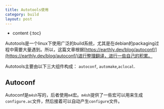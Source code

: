 ```yaml
---
title: Autotools使用
category: build
layout: post
---
```

* content
{:toc}

Autotools是一个linux下使用广泛的build系统，尤其是在debian的packaging过程中需要大量遇到。所以，这篇文章根据[https://earthly.dev/blog/autoconf/](https://earthly.dev/blog/autoconf/)进行整理翻译，进行一些自己的积累。

Autotools主要由以下三大组件构成： `autoconf`, `automake`,`aclocal`. 

## Autoconf
Autoconf是`m4sh`写的，后者使用`m4`宏。`m4sh`提供了一些宏可以用来生成`configure.ac`文件，然后接着可以自动产生`configure`文件。

